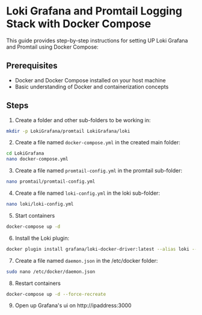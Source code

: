 # Loki Grafana and Promtail Logging Stack with Docker Compose

This guide provides step-by-step instructions for setting UP Loki Grafana and Promtail using Docker Compose:

## Prerequisites

- Docker and Docker Compose installed on your host machine
- Basic understanding of Docker and containerization concepts

## Steps

1. Create a folder and other sub-folders to be working in:

```bash
mkdir -p LokiGrafana/promtail LokiGrafana/loki
```

2. Create a file named `docker-compose.yml` in the created main folder:

```bash
cd LokiGrafana
nano docker-compose.yml
```

3. Create a file named `promtail-config.yml` in the promtail sub-folder:

```bash
nano promtail/promtail-config.yml
```

4. Create a file named `loki-config.yml` in the loki sub-folder:

```bash
nano loki/loki-config.yml
```

5. Start containers 

```bash
docker-compose up -d
```

6. Install the Loki plugin:

```bash
docker plugin install grafana/loki-docker-driver:latest --alias loki --grant-all-permissions
```

7. Create a file named `daemon.json` in the /etc/docker folder:

```bash
sudo nano /etc/docker/daemon.json
```

8. Restart containers 

```bash
docker-compose up -d --force-recreate
```

9. Open up Grafana's ui on http://ipaddress:3000
